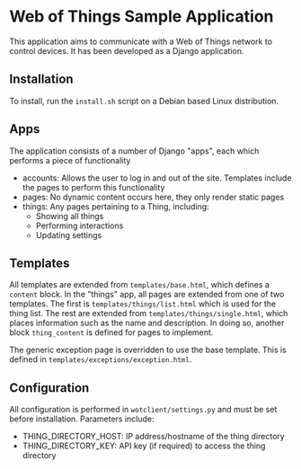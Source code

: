 # Web of Things Sample Application
This application aims to communicate with a Web of Things network to control devices. It has been developed as a Django application.

## Installation
To install, run the `install.sh` script on a Debian based Linux distribution.

## Apps
The application consists of a number of Django "apps", each which performs a piece of functionality
* accounts: Allows the user to log in and out of the site. Templates include the pages to perform this functionality
* pages: No dynamic content occurs here, they only render static pages
* things: Any pages pertaining to a Thing, including:
  * Showing all things
  * Performing interactions
  * Updating settings

## Templates
All templates are extended from `templates/base.html`, which defines a `content` block. In the "things" app, all pages are extended from one of two templates. The first is `templates/things/list.html` which is used for the thing list. The rest are extended from `templates/things/single.html`, which places information such as the name and description. In doing so, another block `thing_content` is defined for pages to implement.

The generic exception page is overridden to use the base template. This is defined in `templates/exceptions/exception.html`.

## Configuration
All configuration is performed in `wotclient/settings.py` and must be set before installation. Parameters include:
* THING_DIRECTORY_HOST: IP address/hostname of the thing directory
* THING_DIRECTORY_KEY: API key (if required) to access the thing directory
